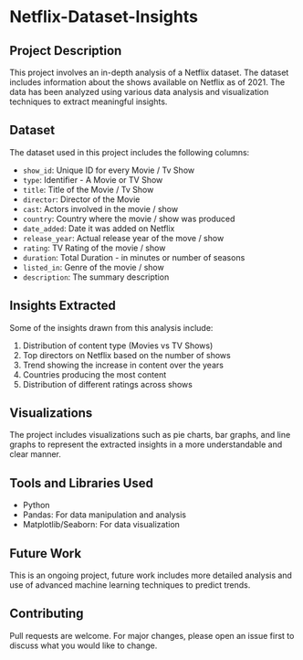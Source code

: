 # Netflix-Dataset-Insights

## Project Description

This project involves an in-depth analysis of a Netflix dataset. The dataset includes information about the shows available on Netflix as of 2021. The data has been analyzed using various data analysis and visualization techniques to extract meaningful insights.

## Dataset

The dataset used in this project includes the following columns:

- `show_id`: Unique ID for every Movie / Tv Show
- `type`: Identifier - A Movie or TV Show
- `title`: Title of the Movie / Tv Show
- `director`: Director of the Movie
- `cast`: Actors involved in the movie / show
- `country`: Country where the movie / show was produced
- `date_added`: Date it was added on Netflix
- `release_year`: Actual release year of the move / show
- `rating`: TV Rating of the movie / show
- `duration`: Total Duration - in minutes or number of seasons
- `listed_in`: Genre of the movie / show
- `description`: The summary description

## Insights Extracted

Some of the insights drawn from this analysis include:

1. Distribution of content type (Movies vs TV Shows)
2. Top directors on Netflix based on the number of shows
3. Trend showing the increase in content over the years
4. Countries producing the most content
5. Distribution of different ratings across shows

## Visualizations

The project includes visualizations such as pie charts, bar graphs, and line graphs to represent the extracted insights in a more understandable and clear manner.

## Tools and Libraries Used

- Python
- Pandas: For data manipulation and analysis
- Matplotlib/Seaborn: For data visualization

## Future Work

This is an ongoing project, future work includes more detailed analysis and use of advanced machine learning techniques to predict trends.

## Contributing

Pull requests are welcome. For major changes, please open an issue first to discuss what you would like to change.
